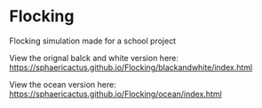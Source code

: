 # Flocking
Flocking simulation made for a school project

View the orignal balck and white version here: https://sphaericactus.github.io/Flocking/blackandwhite/index.html

View the ocean version here: https://sphaericactus.github.io/Flocking/ocean/index.html
